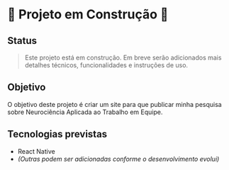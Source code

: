 # 🚧 Projeto em Construção 🚧

##  Status

> Este projeto está em construção. Em breve serão adicionados mais detalhes técnicos, funcionalidades e instruções de uso.

##  Objetivo

O objetivo deste projeto é criar um site para que publicar minha pesquisa sobre Neurociência Aplicada ao Trabalho em Equipe.

## Tecnologias previstas

- React Native
- *(Outras podem ser adicionadas conforme o desenvolvimento evolui)*
